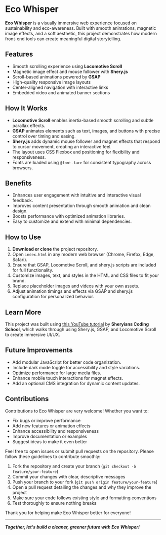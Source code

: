 # Eco Whisper

**Eco Whisper** is a visually immersive web experience focused on sustainability and eco-awareness. Built with smooth animations, magnetic image effects, and a soft aesthetic, this project demonstrates how modern front-end tools can create meaningful digital storytelling.

## Features
- Smooth scrolling experience using **Locomotive Scroll**
- Magnetic image effect and mouse follower with **Shery.js**
- Scroll-based animations powered by **GSAP**
- High-quality responsive image layouts
- Center-aligned navigation with interactive links
- Embedded video and animated banner sections

## How It Works

- **Locomotive Scroll** enables inertia-based smooth scrolling and subtle parallax effects.  
- **GSAP** animates elements such as text, images, and buttons with precise control over timing and easing.  
- **Shery.js** adds dynamic mouse follower and magnet effects that respond to cursor movement, creating an interactive feel.  
- The layout uses CSS Flexbox and positioning for flexibility and responsiveness.  
- Fonts are loaded using `@font-face` for consistent typography across browsers.


## Benefits

- Enhances user engagement with intuitive and interactive visual feedback.  
- Improves content presentation through smooth animation and clean design.  
- Boosts performance with optimized animation libraries.  
- Easy to customize and extend with minimal dependencies.


## How to Use

1. **Download or clone** the project repository.  
2. Open `index.html` in any modern web browser (Chrome, Firefox, Edge, Safari).  
3. Ensure that GSAP, Locomotive Scroll, and shery.js scripts are included for full functionality.  
4. Customize images, text, and styles in the HTML and CSS files to fit your brand.  
5. Replace placeholder images and videos with your own assets.  
6. Adjust animation timings and effects via GSAP and shery.js configuration for personalized behavior.

## Learn More

This project was built using [this YouTube tutorial](https://youtu.be/6d5yRW5suZE?si=TyXjPH91S-XP0yV1) by **Sheryians Coding School**, which walks through using Shery.js, GSAP, and Locomotive Scroll to create immersive UI/UX.


## Future Improvements

- Add modular JavaScript for better code organization.  
- Include dark mode toggle for accessibility and style variations.  
- Optimize performance for large media files.  
- Enhance mobile touch interactions for magnet effects.  
- Add an optional CMS integration for dynamic content updates.

## Contributions

Contributions to Eco Whisper are very welcome! Whether you want to:

- Fix bugs or improve performance  
- Add new features or animation effects  
- Enhance accessibility and responsiveness  
- Improve documentation or examples  
- Suggest ideas to make it even better  

Feel free to open issues or submit pull requests on the repository. Please follow these guidelines to contribute smoothly:

1. Fork the repository and create your branch (`git checkout -b feature/your-feature`)  
2. Commit your changes with clear, descriptive messages  
3. Push your branch to your fork (`git push origin feature/your-feature`)  
4. Open a pull request detailing the changes and why they improve the project  
5. Make sure your code follows existing style and formatting conventions  
6. Test thoroughly to ensure nothing breaks  

Thank you for helping make Eco Whisper better for everyone!

---

***Together, let's build a cleaner, greener future with Eco Whisper!***